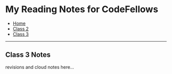 # My Reading Notes for CodeFellows

- [Home](README.md)
- [Class 2](class2.md)
- [Class 3](class3.md) 

---

## Class 3 Notes

revisions and cloud notes here...
